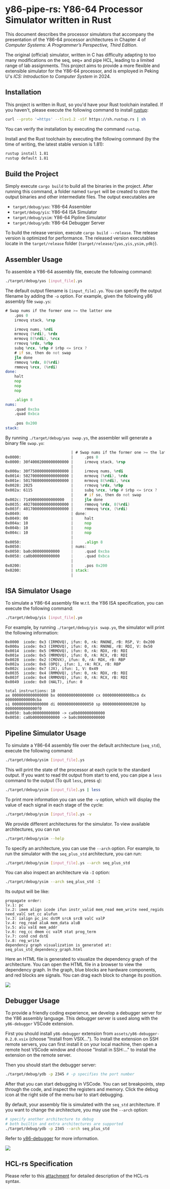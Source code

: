 # y86-pipe-rs: Y86-64 Processor Simulator written in Rust

This document describes the processor simulators that accompany the presentation of the Y86-64 processor architectures in Chapter 4 of _Computer Systems: A Programmer’s Perspective, Third Edition_.

The original (official) simulator, written in C has difficulty adapting to too many modifications on the seq, seq+ and pipe HCL, leading to a limited range of lab assignments. This project aims to provide a more flexible and extensible simulator for the Y86-64 processor, and is employed in Peking U's _ICS: Introduction to Computer System_ in 2024.

## Installation

This project is written in Rust, so you'd have your Rust toolchain installed. If you haven't, please execute the following command to install [rustup](https://rustup.rs/):

```bash
curl --proto '=https' --tlsv1.2 -sSf https://sh.rustup.rs | sh
```

You can verify the installation by executing the command `rustup`.

Install and the Rust toolchain by executing the following command (by the time of writing, the latest stable version is 1.81):

```bash
rustup install 1.81
rustup default 1.81
```

## Build the Project

Simply execute `cargo build` to build all the binaries in the project. After running this command, a folder named `target` will be created to store the output binaries and other intermediate files. The output executables are

- `target/debug/yas`: Y86-64 Assembler
- `target/debug/yis`: Y86-64 ISA Simulator
- `target/debug/ysim`: Y86-64 Pipline Simulator
- `target/debug/ydb`: Y86-64 Debugger Server

To build the release version, execute `cargo build --release`. The release version is optimized for performance. The released version executables locate in the `target/release` folder (`target/release/{yas,yis,ysim,ydb}`).

## Assembler Usage

To assemble a Y86-64 assembly file, execute the following command:

```bash
./target/debug/yas [input_file].ys
```

The default output filename is `[input_file].yo`. You can specify the output filename by adding the `-o` option. For example, given the following y86 assembly file `swap.ys`:

```asm
# Swap nums if the former one >= the latter one
    .pos 0
    irmovq stack, %rsp

    irmovq nums, %rdi
    mrmovq (%rdi), %rdx
    mrmovq 8(%rdi), %rcx
    rrmovq %rdx, %rbp
    subq %rcx, %rbp # $rbp <= $rcx ?
    # if so, then do not swap
    jle done
    rmmovq %rdx, 8(%rdi)
    rmmovq %rcx, (%rdi)
done:
    halt
    nop
    nop
    nop

    .align 8
nums:
    .quad 0xcba
    .quad 0xbca
    
    .pos 0x200
stack:
```

By running `./target/debug/yas swap.ys`, the assembler will generate a binary file `swap.yo`:

```asm
                             | # Swap nums if the former one >= the latter one
0x0000:                      |     .pos 0
0x0000: 30f40002000000000000 |     irmovq stack, %rsp
                             | 
0x000a: 30f75000000000000000 |     irmovq nums, %rdi
0x0014: 50270000000000000000 |     mrmovq (%rdi), %rdx
0x001e: 50170800000000000000 |     mrmovq 8(%rdi), %rcx
0x0028: 2025                 |     rrmovq %rdx, %rbp
0x002a: 6115                 |     subq %rcx, %rbp # $rbp <= $rcx ?
                             |     # if so, then do not swap
0x002c: 714900000000000000   |     jle done
0x0035: 40270800000000000000 |     rmmovq %rdx, 8(%rdi)
0x003f: 40170000000000000000 |     rmmovq %rcx, (%rdi)
0x0049:                      | done:
0x0049: 00                   |     halt
0x004a: 10                   |     nop
0x004b: 10                   |     nop
0x004c: 10                   |     nop
                             | 
0x0050:                      |     .align 8
0x0050:                      | nums:
0x0050: ba0c000000000000     |     .quad 0xcba
0x0058: ca0b000000000000     |     .quad 0xbca
                             |     
0x0200:                      |     .pos 0x200
0x0200:                      | stack:
                             | 
```

## ISA Simulator Usage

To simulate a Y86-64 assembly file w.r.t. the Y86 ISA specification, you can execute the following command:

```bash
./target/debug/yis [input_file].yo
```

For example, by running `./target/debug/yis swap.yo`, the simulator will print the following information:

```
0x0000  icode: 0x3 (IRMOVQ), ifun: 0, rA: RNONE, rB: RSP, V: 0x200
0x000a  icode: 0x3 (IRMOVQ), ifun: 0, rA: RNONE, rB: RDI, V: 0x50
0x0014  icode: 0x5 (MRMOVQ), ifun: 0, rA: RDX, rB: RDI
0x001e  icode: 0x5 (MRMOVQ), ifun: 0, rA: RCX, rB: RDI
0x0028  icode: 0x2 (CMOVX), ifun: 0, rA: RDX, rB: RBP
0x002a  icode: 0x6 (OPQ), ifun: 1, rA: RCX, rB: RBP
0x002c  icode: 0x7 (JX), ifun: 1, V: 0x49
0x0035  icode: 0x4 (RMMOVQ), ifun: 0, rA: RDX, rB: RDI
0x003f  icode: 0x4 (RMMOVQ), ifun: 0, rA: RCX, rB: RDI
0x0049  icode: 0x0 (HALT), ifun: 0

total instructions: 10
ax 0000000000000000 bx 0000000000000000 cx 0000000000000bca dx 0000000000000cba
si 0000000000000000 di 0000000000000050 sp 0000000000000200 bp 00000000000000f0
0x0050: ba0c000000000000 -> ca0b000000000000
0x0058: ca0b000000000000 -> ba0c000000000000
```

## Pipeline Simulator Usage

To simulate a Y86-64 assembly file over the default architecture (`seq_std`), execute the following command:

```bash
./target/debug/ysim [input_file].ys
```

This will print the state of the processor at each cycle to the standard output. If you want to read tht output from start to end, you can pipe a `less` command to the output (To quit `less`, press `q`):

```bash
./target/debug/ysim [input_file].ys | less
```

To print more information you can use the `-v` option, which will display the value of each signal in each stage of the cycle:

```bash
./target/debug/ysim [input_file].ys -v
```

We provide different architectures for the simulator. To view available architectures, you can run

```bash
./target/debug/ysim --help
```

To specify an architecture, you can use the `--arch` option. For example, to run the simulator with the `seq_plus_std` architecture, you can run:

```bash
./target/debug/ysim [input_file].ys --arch seq_plus_std
```

You can also inspect an architecture via `-I` option:

```bash
./target/debug/ysim --arch seq_plus_std -I
```

Its output will be like:

```
propagate order:
lv.1: pc
lv.2: imem align icode ifun instr_valid mem_read mem_write need_regids need_valC set_cc alufun
lv.3: ialign pc_inc dstM srcA srcB valC valP
lv.4: reg_read aluA mem_data aluB
lv.5: alu valE mem_addr
lv.6: reg_cc dmem cc valM stat prog_term
lv.7: cond cnd dstE
lv.8: reg_write
dependency graph visualization is generated at: seq_plus_std_dependency_graph.html
```

Here an HTML file is generated to visualize the dependency graph of the architecture. You can open the HTML file in a browser to view the dependency graph. In the graph, blue blocks are hardware components, and red blocks are signals. You can drag each block to change its position.

![](assets/visualization-screenshot.png)

## Debugger Usage

To provide a friendly coding experience, we develop a debugger server for the Y86 assembly language. This debugger server is used along with the `y86-debugger` VSCode extension.

First you should install `y86-debugger` extension from `assets/y86-debugger-0.2.0.vsix` (choose "Install from VSIX..."). To install the extension on SSH remote servers, you can first install it on your local machine, then open a remote host VSCode window and choose "Install in SSH:..." to install the extension on the remote server.

Then you should start the debugger server:

```bash
./target/debug/ydb -p 2345 # -p specifies the port number
```

After that you can start debugging in VSCode. You can set breakpoints, step through the code, and inspect the registers and memory. Click the debug icon at the right side of the menu bar to start debugging.

By default, your assembly file is simulated with the `seq_std` architecture. If you want to change the architecture, you may use the `--arch` option:

```bash
# specify another architecture to debug
# both builtin and extra architectures are supported
./target/debug/ydb -p 2345 --arch seq_plus_std
```

Refer to [y86-debugger](https://github.com/sshwy/y86-debugger) for more information.

![](assets/debugger-screenshot.png)

## HCL-rs Specification

Please refer to this [attachment](assets/hcl-rs.pdf) for detailed description of the HCL-rs syntax.